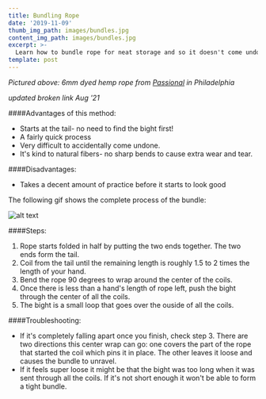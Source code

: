 ```yaml
---
title: Bundling Rope
date: '2019-11-09'
thumb_img_path: images/bundles.jpg
content_img_path: images/bundles.jpg
excerpt: >-
  Learn how to bundle rope for neat storage and so it doesn't come undone in your bag while traveling. This method is safe for both synthetic and natural fibers.
template: post
---
```

*Pictured above: 6mm dyed hemp rope from [Passional](https://www.passionalboutique.com/) in Philadelphia*

*updated broken link Aug '21*

####Advantages of this method:
  + Starts at the tail- no need to find the bight first!
  + A fairly quick process
  + Very difficult to accidentally come undone.
  + It's kind to natural fibers- no sharp bends to cause extra wear and tear.

####Disadvantages:
  + Takes a decent amount of practice before it starts to look good

The following gif shows the complete process of the bundle:

![alt text](/images/bundle.gif)

####Steps:
  1. Rope starts folded in half by putting the two ends together. The two ends form the tail.
  2. Coil from the tail until the remaining length is roughly 1.5 to 2 times the length of your hand. 
  3. Bend the rope 90 degrees to wrap around the center of the coils.
  4. Once there is less than a hand's length of rope left, push the bight through the center of all the coils.
  5. The bight is a small loop that goes over the ouside of all the coils.

####Troubleshooting:
  + If it's completely falling apart once you finish, check step 3. There are two directions this center wrap can go: one covers the part of the rope that started the coil which pins it in place. The other leaves it loose and causes the bundle to unravel.
  + If it feels super loose it might be that the bight was too long when it was sent through all the coils. If it's not short enough it won't be able to form a tight bundle.

